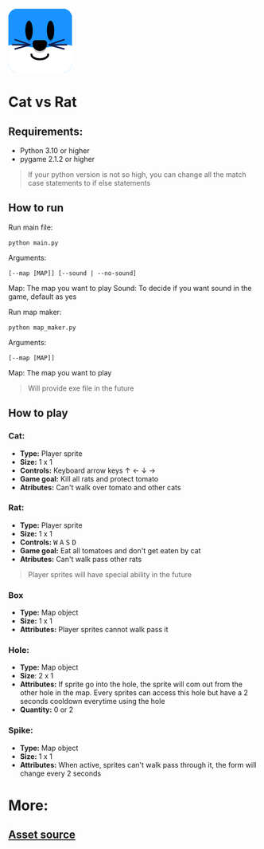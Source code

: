 ![](Assets/Cat_Avatar_Rounded.png)
# Cat vs Rat

## Requirements:
* Python 3.10 or higher
* pygame 2.1.2 or higher
> If your python version is not so high, you can change all the match case statements to if else statements


## How to run

Run main file:
```batch
python main.py
```
Arguments:
```batch
[--map [MAP]] [--sound | --no-sound]
```
Map: The map you want to play
Sound: To decide if you want sound in the game, default as yes

Run map maker:
```batch
python map_maker.py
```
Arguments:
```batch
[--map [MAP]]
```
Map: The map you want to play

> Will provide exe file in the future

## How to play
### Cat:
* **Type:** Player sprite
* **Size:** 1 x 1
* **Controls:** Keyboard arrow keys &#8593; &#8592; &#8595; &#8594;
* **Game goal:** Kill all rats and protect tomato
* **Atributes:** Can't walk over tomato and other cats

### Rat:
* **Type:** Player sprite
* **Size:** 1 x 1
* **Controls:** <kbd>W</kbd> <kbd>A</kbd> <kbd>S</kbd> <kbd>D</kbd>
* **Game goal:** Eat all tomatoes and don't get eaten by cat
* **Atributes:** Can't walk pass other rats
> Player sprites will have special ability in the future

### Box
* **Type:** Map object
* **Size:** 1 x 1
* **Attributes:** Player sprites cannot walk pass it

### Hole:
* **Type:** Map object
* **Size**: 2 x 1
* **Attributes:** If sprite go into the hole, the sprite will com out from the other hole in the map. Every sprites can access this hole but have a 2 seconds cooldown everytime using the hole
* **Quantity:** 0 or 2

### Spike:
* **Type:** Map object
* **Size:** 1 x 1
* **Attributes:** When active, sprites can't walk pass through it, the form will change every 2 seconds

# More:
## **[Asset source](https://comigo.itch.io/farm-puzzle-animals)**

